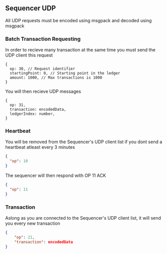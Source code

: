 ## Sequencer UDP

All UDP requests must be encoded using msgpack and decoded using msgpack

### Batch Transaction Requesting

In order to recieve many transaction at the same time you must send the UDP client this request

```json5
{
  op: 30, // Request identifier
  startingPoint: 0, // Starting point in the ledger
  amount: 1000, // Max transactions is 1000
}
```

You will then recieve UDP messages

```json5
{
  op: 31,
  transaction: encodedData,
  ledgerIndex: number,
}
```

### Heartbeat

You will be removed from the Sequencer's UDP client list if you dont send a heartbeat atleast every 3 minutes

```json
{
  "op": 10
}
```

The sequencer will then respond with OP 11 ACK

```json
{
  "op": 11
}
```

### Transaction

Aslong as you are connected to the Sequencer's UDP client list, it will send you every new transaction

```json
{
    "op": 21,
    "transaction": encodedData
}
```
